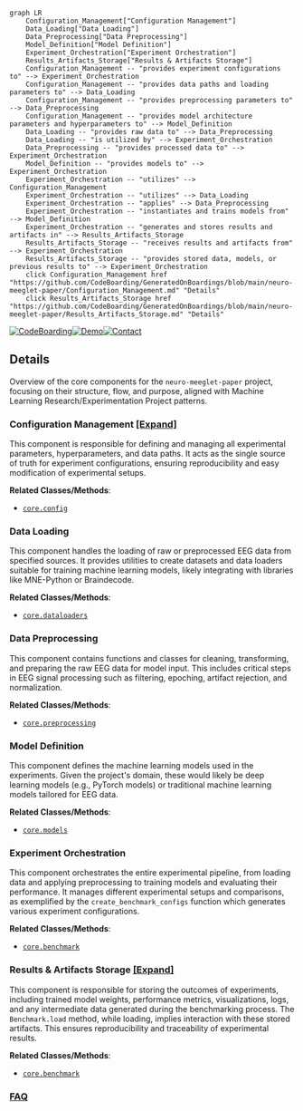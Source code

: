 ```mermaid
graph LR
    Configuration_Management["Configuration Management"]
    Data_Loading["Data Loading"]
    Data_Preprocessing["Data Preprocessing"]
    Model_Definition["Model Definition"]
    Experiment_Orchestration["Experiment Orchestration"]
    Results_Artifacts_Storage["Results & Artifacts Storage"]
    Configuration_Management -- "provides experiment configurations to" --> Experiment_Orchestration
    Configuration_Management -- "provides data paths and loading parameters to" --> Data_Loading
    Configuration_Management -- "provides preprocessing parameters to" --> Data_Preprocessing
    Configuration_Management -- "provides model architecture parameters and hyperparameters to" --> Model_Definition
    Data_Loading -- "provides raw data to" --> Data_Preprocessing
    Data_Loading -- "is utilized by" --> Experiment_Orchestration
    Data_Preprocessing -- "provides processed data to" --> Experiment_Orchestration
    Model_Definition -- "provides models to" --> Experiment_Orchestration
    Experiment_Orchestration -- "utilizes" --> Configuration_Management
    Experiment_Orchestration -- "utilizes" --> Data_Loading
    Experiment_Orchestration -- "applies" --> Data_Preprocessing
    Experiment_Orchestration -- "instantiates and trains models from" --> Model_Definition
    Experiment_Orchestration -- "generates and stores results and artifacts in" --> Results_Artifacts_Storage
    Results_Artifacts_Storage -- "receives results and artifacts from" --> Experiment_Orchestration
    Results_Artifacts_Storage -- "provides stored data, models, or previous results to" --> Experiment_Orchestration
    click Configuration_Management href "https://github.com/CodeBoarding/GeneratedOnBoardings/blob/main/neuro-meeglet-paper/Configuration_Management.md" "Details"
    click Results_Artifacts_Storage href "https://github.com/CodeBoarding/GeneratedOnBoardings/blob/main/neuro-meeglet-paper/Results_Artifacts_Storage.md" "Details"
```

[![CodeBoarding](https://img.shields.io/badge/Generated%20by-CodeBoarding-9cf?style=flat-square)](https://github.com/CodeBoarding/GeneratedOnBoardings)[![Demo](https://img.shields.io/badge/Try%20our-Demo-blue?style=flat-square)](https://www.codeboarding.org/demo)[![Contact](https://img.shields.io/badge/Contact%20us%20-%20contact@codeboarding.org-lightgrey?style=flat-square)](mailto:contact@codeboarding.org)

## Details

Overview of the core components for the `neuro-meeglet-paper` project, focusing on their structure, flow, and purpose, aligned with Machine Learning Research/Experimentation Project patterns.

### Configuration Management [[Expand]](./Configuration_Management.md)
This component is responsible for defining and managing all experimental parameters, hyperparameters, and data paths. It acts as the single source of truth for experiment configurations, ensuring reproducibility and easy modification of experimental setups.


**Related Classes/Methods**:

- <a href="https://github.com/Roche/neuro-meeglet-paper/blob/main/core/config.py" target="_blank" rel="noopener noreferrer">`core.config`</a>


### Data Loading
This component handles the loading of raw or preprocessed EEG data from specified sources. It provides utilities to create datasets and data loaders suitable for training machine learning models, likely integrating with libraries like MNE-Python or Braindecode.


**Related Classes/Methods**:

- <a href="https://github.com/Roche/neuro-meeglet-paper/blob/main/core/dataloaders.py" target="_blank" rel="noopener noreferrer">`core.dataloaders`</a>


### Data Preprocessing
This component contains functions and classes for cleaning, transforming, and preparing the raw EEG data for model input. This includes critical steps in EEG signal processing such as filtering, epoching, artifact rejection, and normalization.


**Related Classes/Methods**:

- <a href="https://github.com/Roche/neuro-meeglet-paper/blob/main/core/preprocessing.py" target="_blank" rel="noopener noreferrer">`core.preprocessing`</a>


### Model Definition
This component defines the machine learning models used in the experiments. Given the project's domain, these would likely be deep learning models (e.g., PyTorch models) or traditional machine learning models tailored for EEG data.


**Related Classes/Methods**:

- <a href="https://github.com/Roche/neuro-meeglet-paper/blob/main/core/models.py" target="_blank" rel="noopener noreferrer">`core.models`</a>


### Experiment Orchestration
This component orchestrates the entire experimental pipeline, from loading data and applying preprocessing to training models and evaluating their performance. It manages different experimental setups and comparisons, as exemplified by the `create_benchmark_configs` function which generates various experiment configurations.


**Related Classes/Methods**:

- <a href="https://github.com/Roche/neuro-meeglet-paper/blob/main/core/benchmark.py" target="_blank" rel="noopener noreferrer">`core.benchmark`</a>


### Results & Artifacts Storage [[Expand]](./Results_Artifacts_Storage.md)
This component is responsible for storing the outcomes of experiments, including trained model weights, performance metrics, visualizations, logs, and any intermediate data generated during the benchmarking process. The `Benchmark.load` method, while loading, implies interaction with these stored artifacts. This ensures reproducibility and traceability of experimental results.


**Related Classes/Methods**:

- <a href="https://github.com/Roche/neuro-meeglet-paper/blob/main/core/benchmark.py" target="_blank" rel="noopener noreferrer">`core.benchmark`</a>




### [FAQ](https://github.com/CodeBoarding/GeneratedOnBoardings/tree/main?tab=readme-ov-file#faq)
